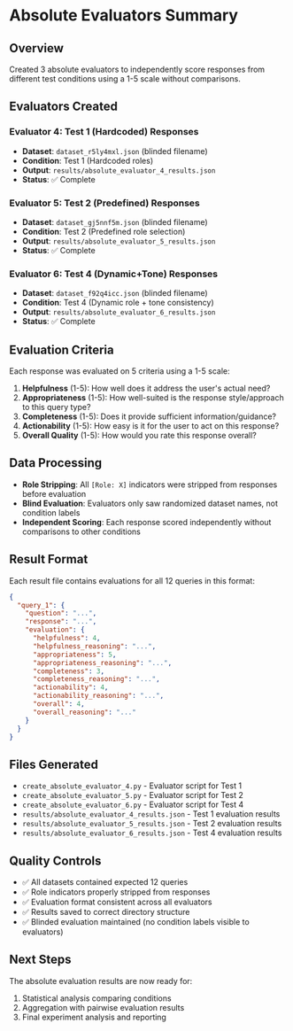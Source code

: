 # Absolute Evaluators Summary

## Overview
Created 3 absolute evaluators to independently score responses from different test conditions using a 1-5 scale without comparisons.

## Evaluators Created

### Evaluator 4: Test 1 (Hardcoded) Responses
- **Dataset**: `dataset_r5ly4mxl.json` (blinded filename)
- **Condition**: Test 1 (Hardcoded roles)
- **Output**: `results/absolute_evaluator_4_results.json`
- **Status**: ✅ Complete

### Evaluator 5: Test 2 (Predefined) Responses  
- **Dataset**: `dataset_gj5nnf5m.json` (blinded filename)
- **Condition**: Test 2 (Predefined role selection)
- **Output**: `results/absolute_evaluator_5_results.json`
- **Status**: ✅ Complete

### Evaluator 6: Test 4 (Dynamic+Tone) Responses
- **Dataset**: `dataset_f92q4icc.json` (blinded filename)
- **Condition**: Test 4 (Dynamic role + tone consistency)
- **Output**: `results/absolute_evaluator_6_results.json`  
- **Status**: ✅ Complete

## Evaluation Criteria
Each response was evaluated on 5 criteria using a 1-5 scale:

1. **Helpfulness** (1-5): How well does it address the user's actual need?
2. **Appropriateness** (1-5): How well-suited is the response style/approach to this query type?
3. **Completeness** (1-5): Does it provide sufficient information/guidance?
4. **Actionability** (1-5): How easy is it for the user to act on this response?
5. **Overall Quality** (1-5): How would you rate this response overall?

## Data Processing
- **Role Stripping**: All `[Role: X]` indicators were stripped from responses before evaluation
- **Blind Evaluation**: Evaluators only saw randomized dataset names, not condition labels
- **Independent Scoring**: Each response scored independently without comparisons to other conditions

## Result Format
Each result file contains evaluations for all 12 queries in this format:
```json
{
  "query_1": {
    "question": "...",
    "response": "...",
    "evaluation": {
      "helpfulness": 4,
      "helpfulness_reasoning": "...",
      "appropriateness": 5,
      "appropriateness_reasoning": "...",
      "completeness": 3,
      "completeness_reasoning": "...",
      "actionability": 4,
      "actionability_reasoning": "...",
      "overall": 4,
      "overall_reasoning": "..."
    }
  }
}
```

## Files Generated
- `create_absolute_evaluator_4.py` - Evaluator script for Test 1
- `create_absolute_evaluator_5.py` - Evaluator script for Test 2  
- `create_absolute_evaluator_6.py` - Evaluator script for Test 4
- `results/absolute_evaluator_4_results.json` - Test 1 evaluation results
- `results/absolute_evaluator_5_results.json` - Test 2 evaluation results
- `results/absolute_evaluator_6_results.json` - Test 4 evaluation results

## Quality Controls
- ✅ All datasets contained expected 12 queries
- ✅ Role indicators properly stripped from responses
- ✅ Evaluation format consistent across all evaluators
- ✅ Results saved to correct directory structure
- ✅ Blinded evaluation maintained (no condition labels visible to evaluators)

## Next Steps
The absolute evaluation results are now ready for:
1. Statistical analysis comparing conditions
2. Aggregation with pairwise evaluation results  
3. Final experiment analysis and reporting